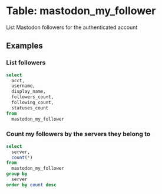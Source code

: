 # Table: mastodon_my_follower

List Mastodon followers for the authenticated account

## Examples

### List followers

```sql
select
  acct,
  username,
  display_name,
  followers_count,
  following_count,
  statuses_count
from
  mastodon_my_follower
```

### Count my followers by the servers they belong to

```sql
select 
  server, 
  count(*)
from 
  mastodon_my_follower 
group by
  server
order by count desc
```
